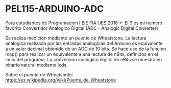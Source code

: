 # PEL115-ARDUINO-ADC
Para estudiantes de Programacion I EIE FIA UES 2018
<- El 3 es mi numero favorito
Convertidor Analogico Digital (ADC - Analogic Digital Converter)

Se realiza medicion mediante un puente de Wheatstone.
La lectura analogica realizada por las entradas analogicas del Arduino es equivalente
a un valor decimal obtenido de un ADC de 10 bits. Se hace uso de la funcion map() para realizar
un equivalente a una lectura de nBits, definidos en el incio del programa.
La conversion analogico digital de nBits se muestra en binario natural mediante leds.

Sobre el puente de Wheatsonte: https://es.wikipedia.org/wiki/Puente_de_Wheatstone
